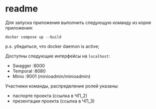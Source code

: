 # readme

Для запуска приложения выполнить следующую команду из корня приложения:

```shell
docker compose up --build
```

p.s. убедиться, что docker daemon is active;

Доступны следующие интерфейсы на `localhost`:

- Swagger :8000
- Temporal :8080
- Minio :9001 (minioadmin/minioadmin)


Участники команды, распределение ролей указаны:
- паспорте проекта (ссылка в ЧП_2)
- презентации проекта (ссылка в ЧП_3)
